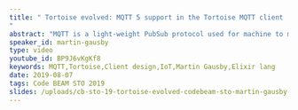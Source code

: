 ```yaml
---
title: " Tortoise evolved: MQTT 5 support in the Tortoise MQTT client
"
abstract: "MQTT is a light-weight PubSub protocol used for machine to machine communication. It its often used in IoT applications, so it fits well in many Nerves projects. Tortoise is a MQTT client for Elixir. It started its life as a MQTT 3.1.1 client, but is in the progress of getting an upgrade to the latest version of MQTT; version 5. Martin will introduce MQTT; give an overview of the new features in MQTT 5; how Tortoise is designed to make MQTT easy to work with in Elixir, and how MQTT 5 will influence that design."
speaker_id: martin-gausby
type: video
youtube_id: BP9J6vKgKf8
keywords: MQTT,Tortoise,Client design,IoT,Martin Gausby,Elixir lang
date: 2019-08-07
tags: Code BEAM STO 2019
slides: /uploads/cb-sto-19-tortoise-evolved-codebeam-sto-martin-gausby-compressed.pdf
---
```


